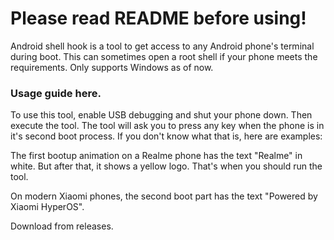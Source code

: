 # Please read README before using!

Android shell hook is a tool to get access to any Android phone's terminal during boot. This can sometimes open a root shell if your phone meets the requirements. Only supports Windows as of now.

### Usage guide here.

To use this tool, enable USB debugging and shut your phone down. Then execute the tool. The tool will ask you to press any key when the phone is in it's second boot process. If you don't know what that is, here are examples:

The first bootup animation on a Realme phone has the text "Realme" in white. But after that, it shows a yellow logo. That's when you should run the tool.

On modern Xiaomi phones, the second boot part has the text "Powered by Xiaomi HyperOS".

Download from releases.

